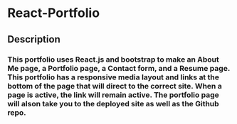 # React-Portfolio

## Description
### This portfolio uses React.js and bootstrap to make an About Me page, a Portfolio page, a Contact form, and a Resume page. This portfolio has a responsive media layout and links at the bottom of the page that will direct to the correct site. When a page is active, the link will remain active. The portfolio page will alson take you to the deployed site as well as the Github repo. 

